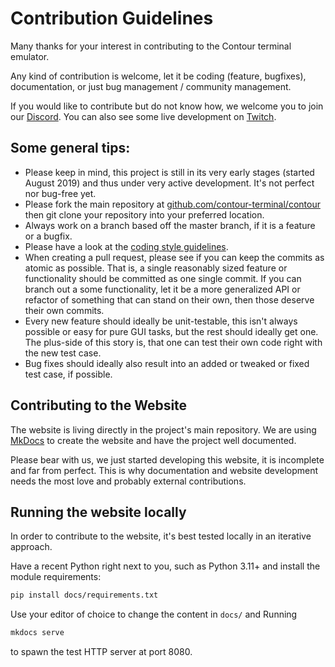 # Contribution Guidelines

Many thanks for your interest in contributing to the Contour terminal emulator.

Any kind of contribution is welcome, let it be coding (feature, bugfixes), documentation, or just
bug management / community management.

If you would like to contribute but do not know how, we welcome you to join our
[Discord](https://discord.gg/ncv4pG9).
You can also see some live development on [Twitch](https://www.twitch.tv/christianparpart/).

## Some general tips:

- Please keep in mind, this project is still in its very early stages (started August 2019) and thus
  under very active development. It's not perfect nor bug-free yet.
- Please fork the main repository at [github.com/contour-terminal/contour](https://github.com/contour-terminal/contour.git)
  then git clone your repository into your preferred location.
- Always work on a branch based off the master branch, if it is a feature or a bugfix.
- Please have a look at the [coding style guidelines](internals/CODING_STYLE.md).
- When creating a pull request, please see if you can keep the commits as atomic as possible.
  That is, a single reasonably sized feature or functionality should be committed as
  one single commit. If you can branch out a some functionality, let it be a more generalized API or
  refactor of something that can stand on their own, then those deserve their own commits.
- Every new feature should ideally be unit-testable, this isn't always possible or easy for pure GUI
  tasks, but the rest should ideally get one. The plus-side of this story is, that one can test their
  own code right with the new test case.
- Bug fixes should ideally also result into an added or tweaked or fixed test case, if possible.

## Contributing to the Website

The website is living directly in the project's main repository.
We are using [MkDocs](https://squidfunk.github.io/mkdocs-material/) to create the website
and have the project well documented.

Please bear with us, we just started developing this website, it is incomplete and far from perfect.
This is why documentation and website development needs the most love and probably external contributions.

## Running the website locally

In order to contribute to the website, it's best tested locally in an iterative approach.

Have a recent Python right next to you, such as Python 3.11+ and install the module requirements:

```sh
pip install docs/requirements.txt
```

Use your editor of choice to change the content in `docs/` and Running

```sh
mkdocs serve
```

to spawn the test HTTP server at port 8080.
